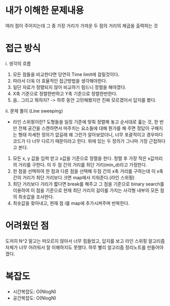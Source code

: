 # 내가 이해한 문제내용
여러 점이 주어지는데 그 중 가장 거리가 가까운 두 점의 거리의 제곱을 출력하는 것

# 접근 방식
i. 생각의 흐름
  1. 모든 점들을 비교한다면 당연히 Time limit에 걸릴것이다.
  2. 따라서 더욱 더 효율적인 접근방법을 생각해야한다.
  3. 일단 자료가 정렬되지 않아 비교하기 힘드니 정렬을 해야겠다.
  4. X축 기준으로 정렬한번하고 Y축 기준으로 정렬한번한다.
  5. 음.. 그리고 뭐하지? -> 하루 동안 고민해봤지만 진짜 모르겠어서 답지를 봤다.


ii. 문제 풀이 (Line sweeping)
  * 라인 스위핑이란?
  도형들을 일정 기준에 맞춰 정렬해 놓고 순서대로 훑는 것, 한 번만 전체 공간을 스캔하면서 마주치는 요소들에 대해 뭔가를 해 주면 정답이 구해지는 형태
자세한 정의가 없길래 왜 그런가 알아보았더니, 너무 포괄적이고 경우마다 코드가 다 너무 다르기 때문이라고 한다. 위에 있는 두 정의가 그나마 가장 근접하다고 본다.

1. 모든 x, y 값을 입력 받고 x값을 기준으로 정렬을 한다. 정렬 후 가장 작은 x값끼리의 거리를 구한다. 이 두 점 간의 거리를 최단 거리(min_d)라고 가정한다.
2. 한 점을 선택하여 한 점과 다른 점을 선택해 두점 간의 x축 거리를 구하는데 이 x축 간의 거리가 최단 거리보다 크면 map에서 지워준다.(라인 스위핑)
3. 최단 거리보다 거리가 짧다면 break를 해주고 그 점을 기준으로 binary search를 이용하여 이 점을 기준으로 현재 최단 거리의 길이를 가지는 사각형 내부의 모든 점의 최솟값을 조사한다.
4. 최솟값을 찾아내고, 현재 점 i를 map에 추가시켜주며 반복한다.

# 어려웠던 점
도저히 N^2 말고는 떠오르지 않아서 너무 힘들었고, 답지를 보고 라인 스위핑 알고리즘 자체가 너무 어려워서 잘 이해하지도 못했다.
하루 빨리 알고리즘 정리노트를 만들어야겠다.

# 복잡도
 * 시간복잡도: O(NlogN)
 * 공간복잡도: O(NlogN)
